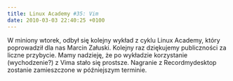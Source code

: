 ```yaml
---
title: Linux Academy #35: Vim
date: 2010-03-03 22:40:25 +0100
---
```

W miniony wtorek, odbył się kolejny wykład z cyklu Linux Academy, który poprowadził dla nas Marcin Załuski. Kolejny raz dziękujemy publiczności za liczne przybycie. Mamy nadzieję, że po wykładzie korzystanie (wychodzenie?) z Vima stało się prostsze. Nagranie z Recordmydesktop zostanie zamieszczone w późniejszym terminie.

